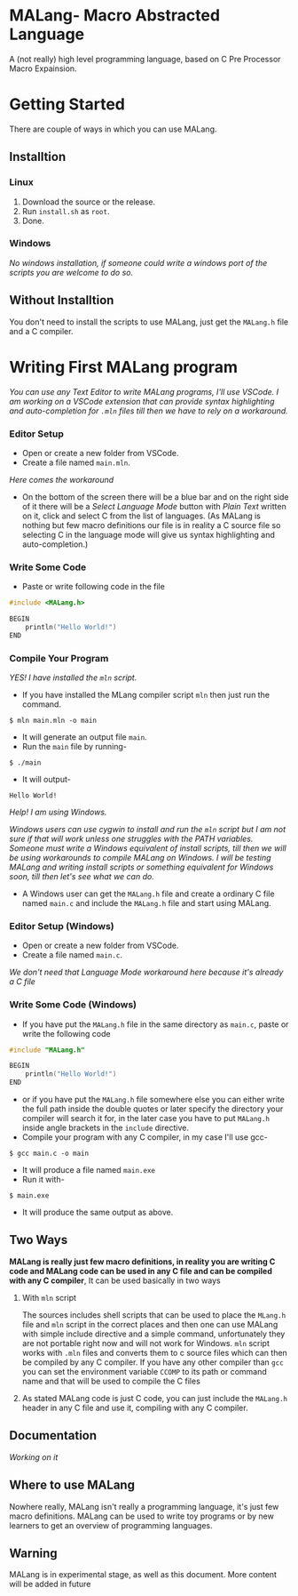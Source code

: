 # MALang- Macro Abstracted Language
A (not really) high level programming language, based on C Pre Processor Macro
Expainsion.

# Getting Started
There are couple of ways in which you can use MALang.

## Installtion

### Linux
1. Download the source or the release.
2. Run `install.sh` as `root`.
3. Done.

### Windows
_No windows installation, if someone could write a windows port of the scripts
you are welcome to do so._

## Without Installtion
You don't need to install the scripts to use MALang, just get the `MALang.h` file
and a C compiler.

# Writing First MALang program
_You can use any Text Editor to write MALang programs, I'll use VSCode. 
I am working on a VSCode extension that can provide syntax highlighting and auto-completion for `.mln` files till then we have to rely on a workaround._
### Editor Setup
- Open or create a new folder from VSCode.
- Create a file named `main.mln`.

_Here comes the workaround_

- On the bottom of the screen there will be a blue bar and on the right side
of it there will be a _Select Language Mode_ button with _Plain Text_ written
on it, click and select C from the list of languages. (As MALang is nothing
but few macro definitions our file is in reality a C source file so
selecting C in the language mode will give us syntax highlighting and
auto-completion.)
### Write Some Code
- Paste or write following code in the file
```C
#include <MALang.h>

BEGIN
    println("Hello World!")
END
```
### Compile Your Program
_YES! I have installed the `mln` script._
- If you have installed the MLang compiler script `mln` then just run the command.
```shell
$ mln main.mln -o main
```
- It will generate an output file `main`.
- Run the `main` file by running-
```shell
$ ./main
```
- It will output-
```
Hello World!
```
_Help! I am using Windows._

_Windows users can use cygwin to install and run the `mln` script but I am not
sure if that will work unless one struggles with the PATH variables.
Someone must write a Windows equivalent of install scripts, till
then we will be using workarounds to compile MALang on Windows. I will
be testing MALang and writing install scripts or something equivalent
for Windows soon, till then let's see what we can do._

- A Windows user can get the `MALang.h` file and create a ordinary C file
named `main.c` and include the `MALang.h` file and start
using MALang.

### Editor Setup (Windows)
- Open or create a new folder from VSCode.
- Create a file named `main.c`.

_We don't need that Language Mode workaround here because it's already a
C file_

### Write Some Code (Windows)
- If you have put the `MALang.h` file in the same directory as `main.c`,
paste or write the following code
```C
#include "MALang.h"

BEGIN
    println("Hello World!")
END
```
- or if you have put the `MALang.h` file somewhere else you can either write
the full path inside the double quotes or later specify the directory your
compiler will search it for, in the later case you have to put `MALang.h`
inside angle brackets in the `include` directive.
- Compile your program with any C compiler, in my case I'll use gcc-
```shell
$ gcc main.c -o main
```
- It will produce a file named `main.exe`
- Run it with-
```shell
$ main.exe
```
- It will produce the same output as above.

## Two Ways
**MALang is really just few macro definitions, in reality you are writing
C code and MALang code can be used in any C file and can be compiled with
any C compiler**, It can be used basically in two ways
1. With `mln` script
    
    The sources includes shell scripts that can be used to place the `MLang.h`
    file and `mln` script in the correct places and then one can use MALang
    with simple include directive and a simple command, unfortunately
    they are not portable right now and will not work for Windows.
    `mln` script works with `.mln` files and converts them to c source files
    which can then be compiled by any C compiler.
    If you have any other compiler than `gcc` you can set the environment
    variable `CCOMP` to its path or command name and that will be used to
    compile the C files

2. As stated MALang code is just C code, you can just include the `MALang.h`
    header in any C file and use it, compiling with any C compiler.

## Documentation
_Working on it_

## Where to use MALang
Nowhere really, MALang isn't really a programming language, it's just few
macro definitions. MALang can be used to write toy programs or by new learners
to get an overview of programming languages.


## Warning
MALang is in experimental stage, as well as this document. More content
will be added in future